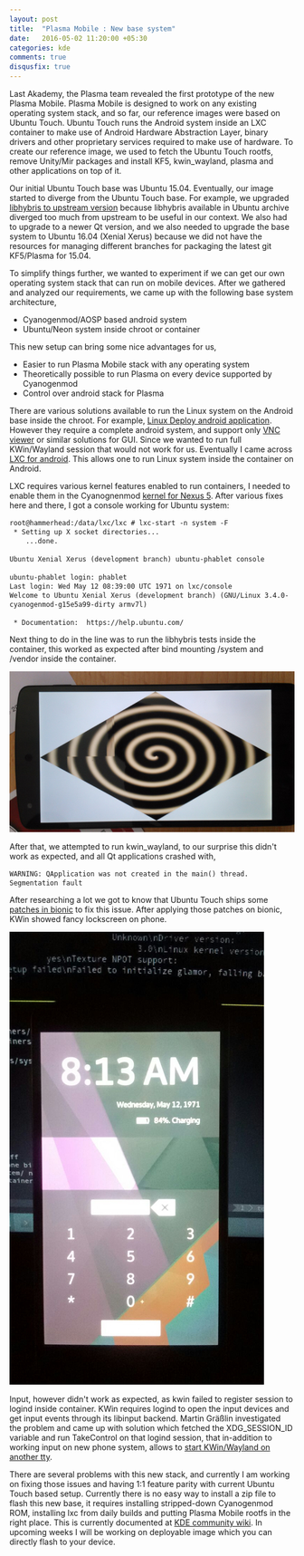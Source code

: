 ```yaml
---
layout: post
title:  "Plasma Mobile : New base system"
date:   2016-05-02 11:20:00 +05:30
categories: kde
comments: true
disqusfix: true
---
```


Last Akademy, the Plasma team revealed the first prototype of the new Plasma Mobile. Plasma Mobile is designed to work on any existing operating system stack, and so far, our reference images were based on Ubuntu Touch. Ubuntu Touch runs the Android system inside an LXC container to make use of Android Hardware Abstraction Layer, binary drivers and other proprietary services required to make use of hardware. To create our reference image, we used to fetch the Ubuntu Touch rootfs, remove Unity/Mir packages and install KF5, kwin_wayland, plasma and other applications on top of it.

Our initial Ubuntu Touch base was Ubuntu 15.04. Eventually, our image started to diverge from the Ubuntu Touch base. For example, we upgraded [libhybris to upstream version](https://blog.martin-graesslin.com/blog/2015/11/upgrading-libhybris/) because libhybris available in Ubuntu archive diverged too much from upstream to be useful in our context. We also had to upgrade to a newer Qt version, and we also needed to upgrade the base system to Ubuntu 16.04 (Xenial Xerus) because we did not have the resources for managing different branches for packaging the latest git KF5/Plasma for 15.04.

To simplify things further, we wanted to experiment if we can get our own operating system stack that can run on mobile devices. After we gathered and analyzed our requirements, we came up with the following base system architecture,

- Cyanogenmod/AOSP based android system
- Ubuntu/Neon system inside chroot or container

This new setup can bring some nice advantages for us,

- Easier to run Plasma Mobile stack with any operating system
- Theoretically possible to run Plasma on every device supported by Cyanogenmod
- Control over android stack for Plasma

There are various solutions available to run the Linux system on the Android base inside the chroot. For example, [Linux Deploy android application](https://play.google.com/store/apps/details?id=ru.meefik.linuxdeploy&hl=en). However they require a complete android system, and support only [VNC viewer](https://play.google.com/store/apps/details?id=com.realvnc.viewer.android&hl=en) or similar solutions for GUI. Since we wanted to run full KWin/Wayland session that would not work for us. Eventually I came across [LXC for android](https://lists.linuxcontainers.org/pipermail/lxc-users/2013-December/005952.html). This allows one to run Linux system inside the container on Android.

LXC requires various kernel features enabled to run containers, I needed to enable them in the Cyanognenmod [kernel for Nexus 5](https://github.com/CyanogenMod/android_kernel_lge_hammerhead). After various fixes here and there, I got a console working for Ubuntu system:

```
root@hammerhead:/data/lxc/lxc # lxc-start -n system -F
 * Setting up X socket directories...
    ...done.

Ubuntu Xenial Xerus (development branch) ubuntu-phablet console

ubuntu-phablet login: phablet
Last login: Wed May 12 08:39:00 UTC 1971 on lxc/console
Welcome to Ubuntu Xenial Xerus (development branch) (GNU/Linux 3.4.0-cyanogenmod-g15e5a99-dirty armv7l)

 * Documentation:  https://help.ubuntu.com/
```

Next thing to do in the line was to run the libhybris tests inside the container, this worked as expected after bind mounting /system and /vendor inside the container.

![Test hwcomposer running](/images/test_hwcomposer.jpg)

After that, we attempted to run kwin_wayland, to our surprise this didn't work as expected, and all Qt applications crashed with,

```
WARNING: QApplication was not created in the main() thread.
Segmentation fault
```

After researching a lot we got to know that Ubuntu Touch ships some [patches in bionic](https://code-review.phablet.ubuntu.com/gitweb?p=aosp/platform/bionic.git;a=shortlog;h=refs/heads/phablet-4.4.2_r1) to fix this issue. After applying those patches on bionic, KWin showed fancy lockscreen on phone.

![Oh its gorgeous](/images/pm-newstack.jpg)

Input, however didn't work as expected, as kwin failed to register session to logind inside container. KWin requires logind to open the input devices and get input events through its libinput backend. Martin Gräßlin investigated the problem and came up with solution which fetched the XDG_SESSION_ID variable and run TakeControl on that logind session, that in-addition to working input on new phone system, allows to [start KWin/Wayland on another tty](https://blog.martin-graesslin.com/blog/2016/04/starting-kwinwayland-on-another-virtual-terminal/).

There are several problems with this new stack, and currently I am working on fixing those issues and having 1:1 feature parity with current Ubuntu Touch based setup. Currently there is no easy way to install a zip file to flash this new base, it requires installing stripped-down Cyanogenmod ROM, installing lxc from daily builds and putting Plasma Mobile rootfs in the right place. This is currently documented at [KDE community wiki](http://community.kde.org/Plasma/Mobile/CyanogenModBase/). In upcoming weeks I will be working on deployable image which you can directly flash to your device.
